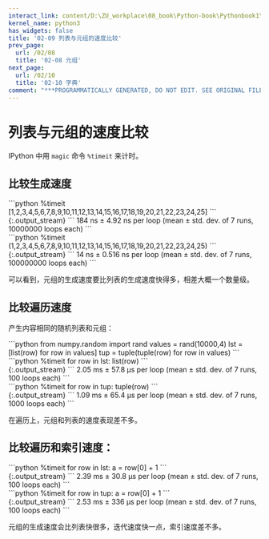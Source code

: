 ```yaml
---
interact_link: content/D:\ZU_workplace\08_book\Python-book\Pythonbook1\content\02/09.ipynb
kernel_name: python3
has_widgets: false
title: '02-09 列表与元组的速度比较'
prev_page:
  url: /02/08
  title: '02-08 元组'
next_page:
  url: /02/10
  title: '02-10 字典'
comment: "***PROGRAMMATICALLY GENERATED, DO NOT EDIT. SEE ORIGINAL FILES IN /content***"
---
```


# 列表与元组的速度比较

IPython 中用 `magic` 命令 `%timeit` 来计时。

## 比较生成速度

<div markdown="1" class="cell code_cell">
<div class="input_area" markdown="1">
```python
%timeit [1,2,3,4,5,6,7,8,9,10,11,12,13,14,15,16,17,18,19,20,21,22,23,24,25]
```
</div>

<div class="output_wrapper" markdown="1">
<div class="output_subarea" markdown="1">
{:.output_stream}
```
184 ns ± 4.92 ns per loop (mean ± std. dev. of 7 runs, 10000000 loops each)
```
</div>
</div>
</div>

<div markdown="1" class="cell code_cell">
<div class="input_area" markdown="1">
```python
%timeit (1,2,3,4,5,6,7,8,9,10,11,12,13,14,15,16,17,18,19,20,21,22,23,24,25)
```
</div>

<div class="output_wrapper" markdown="1">
<div class="output_subarea" markdown="1">
{:.output_stream}
```
14 ns ± 0.516 ns per loop (mean ± std. dev. of 7 runs, 100000000 loops each)
```
</div>
</div>
</div>

可以看到，元组的生成速度要比列表的生成速度快得多，相差大概一个数量级。

## 比较遍历速度

产生内容相同的随机列表和元组：

<div markdown="1" class="cell code_cell">
<div class="input_area" markdown="1">
```python
from numpy.random import rand
values = rand(10000,4)
lst = [list(row) for row in values]
tup = tuple(tuple(row) for row in values)
```
</div>

</div>

<div markdown="1" class="cell code_cell">
<div class="input_area" markdown="1">
```python
 %timeit for row in lst: list(row)
```
</div>

<div class="output_wrapper" markdown="1">
<div class="output_subarea" markdown="1">
{:.output_stream}
```
2.05 ms ± 57.8 µs per loop (mean ± std. dev. of 7 runs, 100 loops each)
```
</div>
</div>
</div>

<div markdown="1" class="cell code_cell">
<div class="input_area" markdown="1">
```python
%timeit for row in tup: tuple(row)
```
</div>

<div class="output_wrapper" markdown="1">
<div class="output_subarea" markdown="1">
{:.output_stream}
```
1.09 ms ± 65.4 µs per loop (mean ± std. dev. of 7 runs, 1000 loops each)
```
</div>
</div>
</div>

在遍历上，元组和列表的速度表现差不多。

## 比较遍历和索引速度：

<div markdown="1" class="cell code_cell">
<div class="input_area" markdown="1">
```python
%timeit for row in lst: a = row[0] + 1
```
</div>

<div class="output_wrapper" markdown="1">
<div class="output_subarea" markdown="1">
{:.output_stream}
```
2.39 ms ± 30.8 µs per loop (mean ± std. dev. of 7 runs, 100 loops each)
```
</div>
</div>
</div>

<div markdown="1" class="cell code_cell">
<div class="input_area" markdown="1">
```python
%timeit for row in tup: a = row[0] + 1
```
</div>

<div class="output_wrapper" markdown="1">
<div class="output_subarea" markdown="1">
{:.output_stream}
```
2.53 ms ± 336 µs per loop (mean ± std. dev. of 7 runs, 100 loops each)
```
</div>
</div>
</div>

元组的生成速度会比列表快很多，迭代速度快一点，索引速度差不多。
